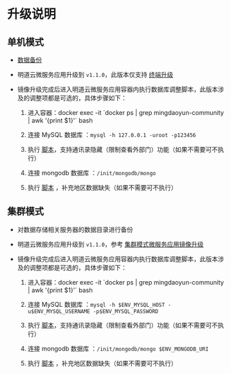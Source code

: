 # 升级说明

## 单机模式

- [数据备份](https://github.com/mingdaocom/private-deployment/wiki/%E5%8D%95%E6%9C%BA%E6%A8%A1%E5%BC%8F%E6%95%B0%E6%8D%AE%E5%A4%87%E4%BB%BD%E4%B8%8E%E8%BF%98%E5%8E%9F)
   
- 明道云微服务应用升级到 `v1.1.0`，此版本仅支持 [终端升级](https://github.com/mingdaocom/private-deployment/wiki/%E5%8D%95%E6%9C%BA%E6%A8%A1%E5%BC%8F%E7%89%88%E6%9C%AC%E5%8D%87%E7%BA%A7#%E7%BB%88%E7%AB%AF%E5%8D%87%E7%BA%A7)

- 镜像升级完成后进入明道云微服务应用容器内执行数据库调整脚本，此版本涉及的调整项都是可选的，具体步骤如下：

  1. 进入容器：docker exec -it  \`docker ps | grep mingdaoyun-community | awk '{print $1}'\` bash

  2. 连接 MySQL 数据库 ：`mysql -h 127.0.0.1 -uroot -p123456` 

  3. 执行 [脚本](https://github.com/mingdaocom/private-deployment/tree/master/docs/upgrade/1.1.0/db/mysql/DDL.sql)，支持通讯录隐藏（限制查看外部门）功能（如果不需要可不执行）

  4. 连接 mongodb 数据库 ：`/init/mongodb/mongo` 

  5. 执行 [脚本](https://github.com/mingdaocom/private-deployment/tree/master/docs/upgrade/1.1.0/db/mongodb/DML.sql) ，补充地区数据缺失（如果不需要可不执行）

## 集群模式

- 对数据存储相关服务器的数据目录进行备份

- 明道云微服务应用升级到 `v1.1.0`，参考 [集群模式微服务应用镜像升级](https://github.com/mingdaocom/private-deployment/wiki/%E9%9B%86%E7%BE%A4%E6%A8%A1%E5%BC%8F%E7%89%88%E6%9C%AC%E5%8D%87%E7%BA%A7#%E6%98%8E%E9%81%93%E4%BA%91%E5%BE%AE%E6%9C%8D%E5%8A%A1%E5%BA%94%E7%94%A8%E9%95%9C%E5%83%8F%E5%8D%87%E7%BA%A7)

- 镜像升级完成后进入明道云微服务应用容器内执行数据库调整脚本，此版本涉及的调整项都是可选的，具体步骤如下：

  1. 进入容器：docker exec -it  \`docker ps | grep mingdaoyun-community | awk '{print $1}'\` bash

  2. 连接 MySQL 数据库 ：`mysql -h $ENV_MYSQL_HOST -u$ENV_MYSQL_USERNAME -p$ENV_MYSQL_PASSWORD` 

  3. 执行 [脚本](https://github.com/mingdaocom/private-deployment/tree/master/docs/upgrade/1.1.0/db/mysql/DDL.sql)，支持通讯录隐藏（限制查看外部门）功能（如果不需要可不执行）

  4. 连接 mongodb 数据库 ：`/init/mongodb/mongo $ENV_MONGODB_URI` 

  5. 执行 [脚本](https://github.com/mingdaocom/private-deployment/tree/master/docs/upgrade/1.1.0/db/mongodb/DML.sql) ，补充地区数据缺失（如果不需要可不执行）